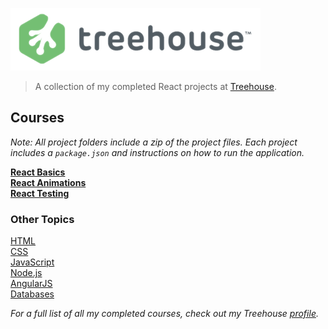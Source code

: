 ![Treehouse](treehouse.png)

> A collection of my completed React projects at [Treehouse](https://teamtreehouse.com).

## Courses

*Note: All project folders include a zip of the project files. Each project includes a `package.json` and instructions on how to run the application.*  

**[React Basics](https://github.com/adamelliotfields/treehouse-react/tree/master/react-basics)**  
**[React Animations](https://github.com/adamelliotfields/treehouse-react/tree/master/react-animations)**  
**[React Testing](https://github.com/adamelliotfields/treehouse-react/tree/master/react-testing)**  

### Other Topics

[HTML](https://github.com/adamelliotfields/treehouse-html)  
[CSS](https://github.com/adamelliotfields/treehouse-css)  
[JavaScript](https://github.com/adamelliotfields/treehouse-javascript)  
[Node.js](https://github.com/adamelliotfields/treehouse-node)  
[AngularJS](https://github.com/adamelliotfields/treehouse-angular)  
[Databases](https://github.com/adamelliotfields/treehouse-db)  

*For a full list of all my completed courses, check out my Treehouse [profile](https://teamtreehouse.com/adamelliotfields).*  
